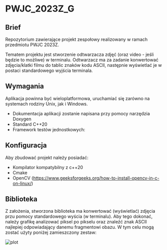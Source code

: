 # PWJC_2023Z_G

## Brief
Repozytorium zawierające projekt zespołowy realizowany w ramach przedmiotu PWJC 2023Z.

Tematem projektu jest stworzenie odtwarzacza zdjęć (oraz video - jeśli będzie to możliwe) w terminalu.
Odtwarzacz ma za zadanie konwertować zdjęcia/klatki filmu do tablic znaków kodu ASCII, następnie wyświetlać je w postaci standardowego wyjścia terminala.

## Wymagania

Aplikacja powinna być wieloplatformowa, uruchamiać się zarówno na systemach rodziny Unix, jak i Windows.

- Dokumentacja aplikacji zostanie napisana przy pomocy narzędzia Doxygen
- Standard C++20
- Framework testów jednostkowych:


## Konfiguracja
Aby zbudować projekt należy posiadać:
- Kompilator kompatybilny z c++20
- Cmake
- OpenCV (https://www.geeksforgeeks.org/how-to-install-opencv-in-c-on-linux/)

## Biblioteka
Z założenia, stworzona biblioteka ma konwertować (wyświetlać) zdjęcia przu pomocy standardowego wyścia 
(w terminalu). Aby tego dokonać, należy grafikę analizować piksel po pikselu oraz znaleźć znak ASCII najlepiej odpowiadający danemu fragmentowi obazu. W tym celu mogą zostać użyty poniżej zamieszczony zestaw:

![plot](example_pixels.png)

